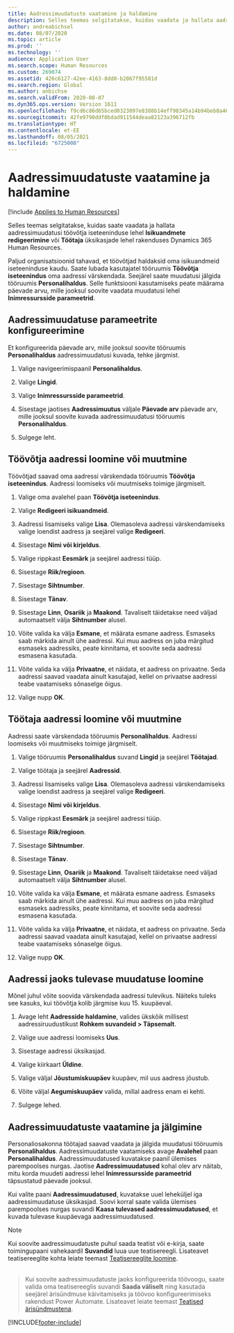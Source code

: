 ```yaml
---
title: Aadressimuudatuste vaatamine ja haldamine
description: Selles teemas selgitatakse, kuidas vaadata ja hallata aadressimuudatusi rakenduses Dynamics 365 Human Resources.
author: andreabichsel
ms.date: 08/07/2020
ms.topic: article
ms.prod: ''
ms.technology: ''
audience: Application User
ms.search.scope: Human Resources
ms.custom: 269074
ms.assetid: 426c6127-42ee-4163-8dd0-b2867f95581d
ms.search.region: Global
ms.author: anbichse
ms.search.validFrom: 2020-08-07
ms.dyn365.ops.version: Version 1611
ms.openlocfilehash: f9cd6c86d65bced0323097e8388b14eff98345a14b94beb8a469c8c5f482c36b
ms.sourcegitcommit: 42fe9790ddf0bdad911544deaa82123a396712fb
ms.translationtype: HT
ms.contentlocale: et-EE
ms.lasthandoff: 08/05/2021
ms.locfileid: "6725008"
---
```

# <a name="view-and-manage-address-changes"></a>Aadressimuudatuste vaatamine ja haldamine

[!include [Applies to Human Resources](../includes/applies-to-hr.md)]

Selles teemas selgitatakse, kuidas saate vaadata ja hallata aadressimuudatusi töövõtja iseteeninduse lehel **Isikuandmete redigeerimine** või **Töötaja** üksikasjade lehel rakenduses Dynamics 365 Human Resources.

Paljud organisatsioonid tahavad, et töövõtjad haldaksid oma isikuandmeid iseteeninduse kaudu. Saate lubada kasutajatel tööruumis **Töövõtja iseteenindus** oma aadressi värskendada. Seejärel saate muudatusi jälgida tööruumis **Personalihaldus**. Selle funktsiooni kasutamiseks peate määrama päevade arvu, mille jooksul soovite vaadata muudatusi lehel **Inimressursside parameetrid**.

## <a name="configure-address-change-parameters"></a>Aadressimuudatuse parameetrite konfigureerimine

Et konfigureerida päevade arv, mille jooksul soovite tööruumis **Personalihaldus** aadressimuudatusi kuvada, tehke järgmist.

1. Valige navigeerimispaanil **Personalihaldus**.

2. Valige **Lingid**.

3. Valige **Inimressursside parameetrid**.

4. Sisestage jaotises **Aadressimuutus** väljale **Päevade arv** päevade arv, mille jooksul soovite kuvada aadressimuudatusi tööruumis **Personalihaldus**.

5. Sulgege leht.

## <a name="create-or-change-an-employee-address"></a>Töövõtja aadressi loomine või muutmine

Töövõtjad saavad oma aadressi värskendada tööruumis **Töövõtja iseteenindus**. Aadressi loomiseks või muutmiseks toimige järgmiselt.

1. Valige oma avalehel paan **Töövõtja iseteenindus**.

2. Valige **Redigeeri isikuandmeid**.

3. Aadressi lisamiseks valige **Lisa**. Olemasoleva aadressi värskendamiseks valige loendist aadress ja seejärel valige **Redigeeri**.

4. Sisestage **Nimi või kirjeldus**.

5. Valige rippkast **Eesmärk** ja seejärel aadressi tüüp.

6. Sisestage **Riik/regioon**.

7. Sisestage **Sihtnumber**.

8. Sisestage **Tänav**.

9. Sisestage **Linn**, **Osariik** ja **Maakond**. Tavaliselt täidetakse need väljad automaatselt välja **Sihtnumber** alusel.

10. Võite valida ka välja **Esmane**, et määrata esmane aadress. Esmaseks saab märkida ainult ühe aadressi. Kui muu aadress on juba märgitud esmaseks aadressiks, peate kinnitama, et soovite seda aadressi esmasena kasutada.

11. Võite valida ka välja **Privaatne**, et näidata, et aadress on privaatne. Seda aadressi saavad vaadata ainult kasutajad, kellel on privaatse aadressi teabe vaatamiseks sõnaselge õigus.

12. Valige nupp **OK**.

## <a name="create-or-change-a-worker-address"></a>Töötaja aadressi loomine või muutmine

Aadressi saate värskendada tööruumis **Personalihaldus**. Aadressi loomiseks või muutmiseks toimige järgmiselt.

1. Valige tööruumis **Personalihaldus** suvand **Lingid** ja seejärel **Töötajad**.

3. Valige töötaja ja seejärel **Aadressid**.

3. Aadressi lisamiseks valige **Lisa**. Olemasoleva aadressi värskendamiseks valige loendist aadress ja seejärel valige **Redigeeri**.

4. Sisestage **Nimi või kirjeldus**.

5. Valige rippkast **Eesmärk** ja seejärel aadressi tüüp.

6. Sisestage **Riik/regioon**.

7. Sisestage **Sihtnumber**.

8. Sisestage **Tänav**.

9. Sisestage **Linn**, **Osariik** ja **Maakond**. Tavaliselt täidetakse need väljad automaatselt välja **Sihtnumber** alusel.

10. Võite valida ka välja **Esmane**, et määrata esmane aadress. Esmaseks saab märkida ainult ühe aadressi. Kui muu aadress on juba märgitud esmaseks aadressiks, peate kinnitama, et soovite seda aadressi esmasena kasutada.

11. Võite valida ka välja **Privaatne**, et näidata, et aadress on privaatne. Seda aadressi saavad vaadata ainult kasutajad, kellel on privaatse aadressi teabe vaatamiseks sõnaselge õigus.

12. Valige nupp **OK**.
 
## <a name="create-a-future-change-for-an-address"></a>Aadressi jaoks tulevase muudatuse loomine

Mõnel juhul võite soovida värskendada aadressi tulevikus. Näiteks tuleks see kasuks, kui töövõtja kolib järgmise kuu 15. kuupäeval.

1. Avage leht **Aadresside haldamine**, valides ükskõik millisest aadressiruudustikust **Rohkem suvandeid > Täpsemalt**.

2. Valige uue aadressi loomiseks **Uus**.

3. Sisestage aadressi üksikasjad.

4. Valige kiirkaart **Üldine**.

5. Valige väljal **Jõustumiskuupäev** kuupäev, mil uus aadress jõustub.

6. Võite väljal **Aegumiskuupäev** valida, millal aadress enam ei kehti.

7. Sulgege lehed.

## <a name="view-and-monitor-address-changes"></a>Aadressimuudatuste vaatamine ja jälgimine

Personaliosakonna töötajad saavad vaadata ja jälgida muudatusi tööruumis **Personalihaldus**. Aadressimuudatuste vaatamiseks avage **Avalehel** paan **Personalihaldus**. Aadressimuudatused kuvatakse paanil ülemises parempoolses nurgas. Jaotise **Aadressimuudatused** kohal olev arv näitab, mitu korda muudeti aadressi lehel **Inimressursside parameetrid** täpsustatud päevade jooksul. 

Kui valite paani **Aadressimuudatused**, kuvatakse uuel leheküljel iga aadressimuudatuse üksikasjad. Soovi korral saate valida ülemises parempoolses nurgas suvandi **Kaasa tulevased aadressimuudatused**, et kuvada tulevase kuupäevaga aadressimuudatused.

> [!NOTE]
> Kui soovite aadressimuudatuste puhul saada teatist või e-kirja, saate toimingupaani vahekaardil **Suvandid** luua uue teatisereegli. Lisateavet teatisereeglite kohta leiate teemast [Teatisereeglite loomine](../fin-ops-core/fin-ops/get-started/create-alerts.md).<br><br>

> Kui soovite aadressimuudatuste jaoks konfigureerida töövoogu, saate valida oma teatisereeglis suvandi **Saada väliselt** ning kasutada seejärel ärisündmuse käivitamiseks ja töövoo konfigureerimiseks rakendust Power Automate. Lisateavet leiate teemast [Teatised ärisündmustena](../fin-ops-core/fin-ops/get-started/create-alerts.md#alerts-as-business-events).


[!INCLUDE[footer-include](../includes/footer-banner.md)]